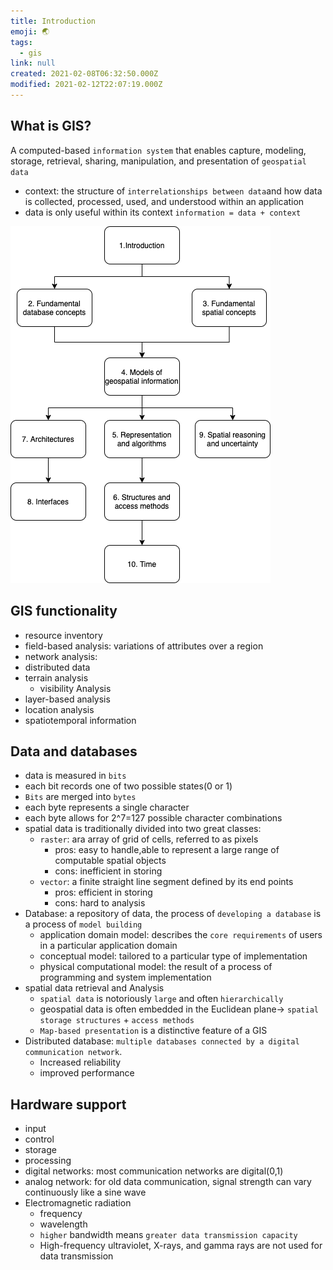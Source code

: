 ```yaml
---
title: Introduction
emoji: 🌏
tags:
  - gis
link: null
created: 2021-02-08T06:32:50.000Z
modified: 2021-02-12T22:07:19.000Z
---
```


## What is GIS?

A computed-based `information system` that enables capture, modeling, storage, retrieval, sharing, manipulation, and presentation of `geospatial data`

- context: the structure of `interrelationships between data`and how data is collected, processed, used, and understood within an application
- data is only useful within its context
  `information = data + context`

![](images/diagram.drawio.png)

## GIS functionality

- resource inventory
- field-based analysis: variations of attributes over a region
- network analysis:
- distributed data
- terrain analysis
  - visibility Analysis
- layer-based analysis
- location analysis
- spatiotemporal information

## Data and databases

- data is measured in `bits`
- each bit records one of two possible states(0 or 1)
- `Bits` are merged into `bytes`
- each byte represents a single character
- each byte allows for 2^7=127 possible character combinations
- spatial data is traditionally divided into two great classes:
  - `raster`: ara array of grid of cells, referred to as pixels
    - pros: easy to handle,able to represent a large range of computable spatial objects
    - cons: inefficient in storing
  - `vector`: a finite straight line segment defined by its end points
    - pros: efficient in storing
    - cons: hard to analysis
- Database: a repository of data, the process of `developing a database` is a process of `model building`
  - application domain model: describes the `core requirements` of users in a particular application domain
  - conceptual model: tailored to a particular type of implementation
  - physical computational model: the result of a process of programming and system implementation
- spatial data retrieval and Analysis
  - `spatial data` is notoriously `large` and often `hierarchically`
  - geospatial data is often embedded in the Euclidean plane-> `spatial storage structures` + `access methods`
  - `Map-based presentation` is a distinctive feature of a GIS
- Distributed database: `multiple databases connected by a digital communication network`.
  - Increased reliability
  - improved performance

## Hardware support

- input
- control
- storage
- processing
- digital networks: most communication networks are digital(0,1)
- analog network: for old data communication, signal strength can vary continuously like a sine wave
- Electromagnetic radiation
  - frequency
  - wavelength
  - `higher` bandwidth means `greater data transmission capacity`
  - High-frequency ultraviolet, X-rays, and gamma rays are not used for data transmission
